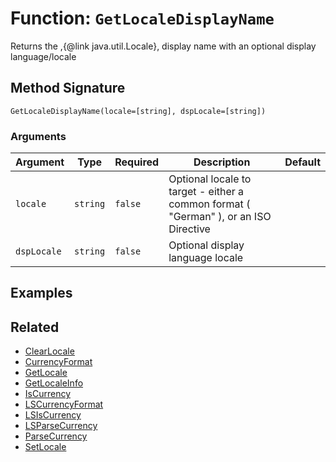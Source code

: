 [comment]: # (Note: This documentation is generated dynamically in the build process.  To modify the contents, change the javadoc on the _invoke method of the BIF class)

# Function: `GetLocaleDisplayName`

Returns the ,{@link java.util.Locale}, display name with an optional display language/locale

## Method Signature

```
GetLocaleDisplayName(locale=[string], dspLocale=[string])
```

### Arguments


| Argument | Type | Required | Description | Default |
|----------|------|----------|-------------|---------|
| `locale` | `string` | `false` | Optional locale to target - either a common format ( "German" ), or an ISO Directive |  |
| `dspLocale` | `string` | `false` | Optional display language locale |  |

## Examples



## Related

  * [ClearLocale](./ClearLocale.md)
  * [CurrencyFormat](./CurrencyFormat.md)
  * [GetLocale](./GetLocale.md)
  * [GetLocaleInfo](./GetLocaleInfo.md)
  * [IsCurrency](./IsCurrency.md)
  * [LSCurrencyFormat](./LSCurrencyFormat.md)
  * [LSIsCurrency](./LSIsCurrency.md)
  * [LSParseCurrency](./LSParseCurrency.md)
  * [ParseCurrency](./ParseCurrency.md)
  * [SetLocale](./SetLocale.md)
